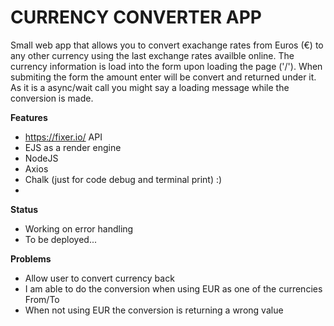 # CURRENCY CONVERTER APP

Small web app that allows you to convert exachange rates from Euros (€) to any other currency using the last exchange rates availble online. The currency information is load into the form upon loading the page ('/'). When submiting the form the amount enter will be convert and returned under it. As it is a async/wait call you might say a loading message while the conversion is made.

**Features**
* https://fixer.io/ API
* EJS as a render engine
* NodeJS 
* Axios
* Chalk (just for code debug and terminal print) :)
* 

**Status**
* Working on error handling
* To be deployed...

**Problems**
* Allow user to convert currency back
* I am able to do the conversion when using EUR as one of the currencies From/To
* When not using EUR the conversion is returning a wrong value